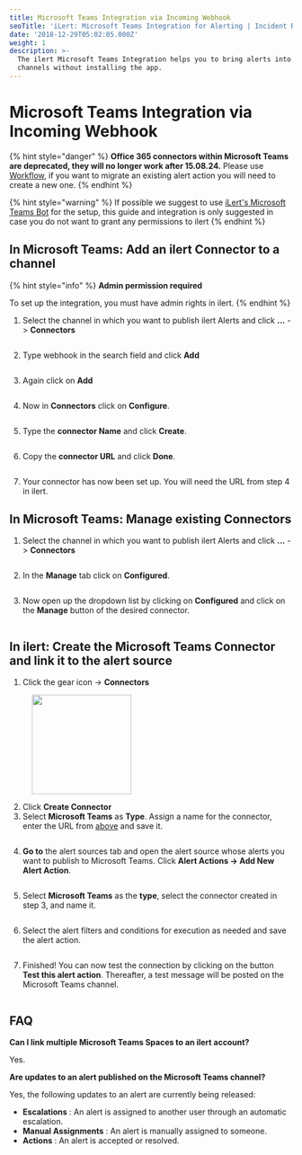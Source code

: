 ```yaml
---
title: Microsoft Teams Integration via Incoming Webhook
seoTitle: 'iLert: Microsoft Teams Integration for Alerting | Incident Response | Uptime'
date: '2018-12-29T05:02:05.000Z'
weight: 1
description: >-
  The ilert Microsoft Teams Integration helps you to bring alerts into your
  channels without installing the app.
---
```


# Microsoft Teams Integration via Incoming Webhook

{% hint style="danger" %}
**Office 365 connectors within Microsoft Teams are deprecated, they will no longer work after 15.08.24.** Please use [Workflow](workflows.md), if you want to migrate an existing alert action you will need to create a new one.
{% endhint %}

{% hint style="warning" %}
If possible we suggest to use [iLert's Microsoft Teams Bot](./) for the setup, this guide and integration is only suggested in case you do not want to grant any permissions to ilert
{% endhint %}

## In Microsoft Teams: Add an ilert Connector to a channel <a href="#add-to-channel" id="add-to-channel"></a>

{% hint style="info" %}
**Admin permission required**

To set up the integration, you must have admin rights in ilert.
{% endhint %}

1. Select the channel in which you want to publish ilert Alerts and click **...** -> **Connectors**

<figure><img src="../../../.gitbook/assets/1 (1) (1) (1) (1) (1) (1).png" alt=""><figcaption></figcaption></figure>

2. Type webhook in the search field and click **Add**

<figure><img src="../../../.gitbook/assets/2 (1) (1) (1) (1) (1) (1).png" alt=""><figcaption></figcaption></figure>

3. Again click on **Add**

<figure><img src="../../../.gitbook/assets/3 (1) (1) (1) (1) (1).png" alt=""><figcaption></figcaption></figure>

4. Now in **Connectors** click on **Configure**.

<figure><img src="../../../.gitbook/assets/4 (1) (1) (1).png" alt=""><figcaption></figcaption></figure>

5. Type the **connector Name** and click **Create**.

<figure><img src="../../../.gitbook/assets/5 (1) (1).png" alt=""><figcaption></figcaption></figure>

6. Copy the **connector URL** and click **Done**.

<figure><img src="../../../.gitbook/assets/Screenshot 2023-08-14 at 12.20.09.png" alt=""><figcaption></figcaption></figure>

7. Your connector has now been set up. You will need the URL from step 4 in ilert.

## In Microsoft Teams: Manage existing Connectors <a href="#create-alarm-source" id="create-alarm-source"></a>

1. Select the channel in which you want to publish ilert Alerts and click **...** -> **Connectors**

<figure><img src="../../../.gitbook/assets/1 (1) (1) (1) (1) (1) (1).png" alt=""><figcaption></figcaption></figure>

2. In the **Manage** tab click on **Configured**.

<figure><img src="../../../.gitbook/assets/7 (1) (1).png" alt=""><figcaption></figcaption></figure>

3. Now open up the dropdown list by clicking on **Configured** and click on the **Manage** button of the desired connector.

<figure><img src="../../../.gitbook/assets/8 (1) (1).png" alt=""><figcaption></figcaption></figure>

## In ilert: Create the Microsoft Teams Connector and link it to the alert source <a href="#create-alarm-source" id="create-alarm-source"></a>

1. Click the gear icon → **Connectors**

<div data-full-width="false">

<figure><img src="../../../.gitbook/assets/9 (1).png" alt="" width="177"><figcaption></figcaption></figure>

</div>

2. Click **Create Connector**
3. Select **Microsoft Teams** as **Type**. Assign a name for the connector, enter the URL from [above](incoming-webhook.md#add-to-channel) and save it.

<figure><img src="../../../.gitbook/assets/10.png" alt=""><figcaption></figcaption></figure>

4. **Go to** the alert sources tab and open the alert source whose alerts you want to publish to Microsoft Teams. Click **Alert Actions → Add New Alert Action**.

<figure><img src="../../../.gitbook/assets/11.png" alt=""><figcaption></figcaption></figure>

5. Select **Microsoft Teams** as the **type**, select the connector created in step 3, and name it.

<figure><img src="../../../.gitbook/assets/12.png" alt=""><figcaption></figcaption></figure>

6. Select the alert filters and conditions for execution as needed and save the alert action.

<figure><img src="../../../.gitbook/assets/13.png" alt=""><figcaption></figcaption></figure>

7. Finished! You can now test the connection by clicking on the button **Test this alert action**. Thereafter, a test message will be posted on the Microsoft Teams channel.

<figure><img src="../../../.gitbook/assets/14.png" alt=""><figcaption></figcaption></figure>

## FAQ <a href="#faq" id="faq"></a>

**Can I link multiple Microsoft Teams Spaces to an ilert account?**

Yes.

**Are updates to an alert published on the Microsoft Teams channel?**

Yes, the following updates to an alert are currently being released:

* **Escalations** : An alert is assigned to another user through an automatic escalation.
* **Manual Assignments** : An alert is manually assigned to someone.
* **Actions** : An alert is accepted or resolved.
